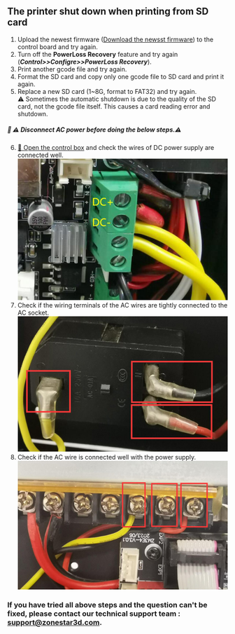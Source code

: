 ## The printer shut down when printing from SD card
1. Upload the newest firmware ([Download the newsst firmware](https://github.com/ZONESTAR3D/Firmware/tree/master/Z9/Z9V5/bin)) to the control board and try again.
2. Turn off the **PowerLoss Recovery** feature and try again (***Control>>Configre>>PowerLoss Recovery***).
3. Print another gcode file and try again.
4. Format the SD card and copy only one gcode file to SD card and print it again.     
5. Replace a new SD card (1~8G, format to FAT32) and try again.    
:warning: Sometimes the automatic shutdown is due to the quality of the SD card, not the gcode file itself. This causes a card reading error and shutdown.   
##### :loudspeaker: :warning: Disconnect AC power before doing the below steps.:warning:     
6. [:link: Open the control box](../How_to_open_the_control_box.jpg) and check the wires of DC power supply are connected well.   
![](./DCwiring.jpg)
7. Check if the wiring terminals of the AC wires are tightly connected to the AC socket.     
![](./ACwiring1.jpg)
8. Check if the AC wire is connected well with the power supply.     
![](./ACwiring2.jpg)

### If you have tried all above steps and the question can't be fixed, please contact our technical support team : support@zonestar3d.com.
